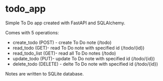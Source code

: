 # todo_app
Simple To Do app created with FastAPI and SQLAlchemy.

Comes with 5 operations:
* create_todo (POST) - create To Do note (/todo)
* read_todo (GET)- read To Do note with specified id (/todo/{id})
* read_todo_list (GET)- read all To Do notes (/todo)
* update_todo (PUT)- update To Do note with specified id (/todo/{id})
* delete_todo (DELETE) - delte To Do note with specified id (/todo/{id})

Notes are written to SQLite database.
